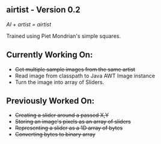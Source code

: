 airtist - Version 0.2
-------
_AI + artist = airtist_


Trained using Piet Mondrian's simple squares.


Currently Working On:
---------------------
- ~~Get multiple sample images from the same artist~~
- Read image from classpath to Java AWT Image instance
- Turn the image into array of Sliders.

Previously Worked On:
---------------------
- ~~Creating a slider around a passed X,Y~~
- ~~Storing an image's pixels as an array of sliders~~
- ~~Representing a slider as a 1D array of bytes~~
- ~~Converting bytes to binary array~~